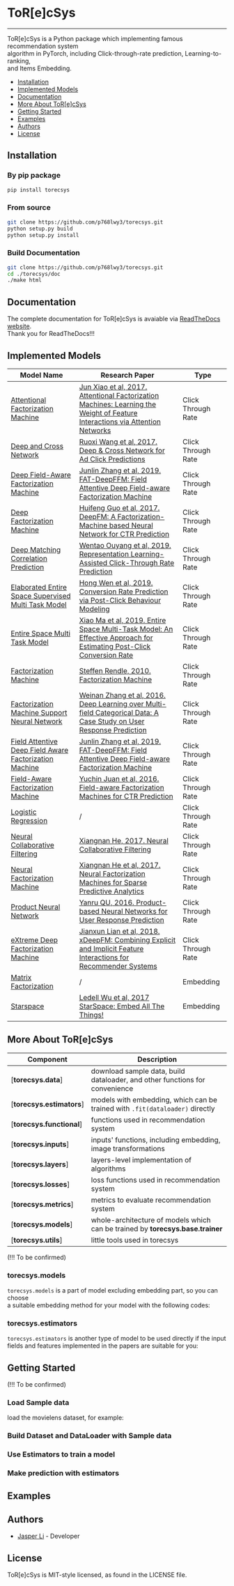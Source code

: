 # ToR[e]cSys

--------------------------------------------------------------------------------

ToR[e]cSys is a Python package which implementing famous recommendation system \
algorithm in PyTorch, including Click-through-rate prediction, Learning-to-ranking, \
and Items Embedding.

- [Installation](#installation)
- [Implemented Models](#implemented-models)
- [Documentation](#documentation)
- [More About ToR[e]cSys](#more-about-torecsys)
- [Getting Started](#getting-started)
- [Examples](#examples)
- [Authors](#authors)
- [License](#license)

## Installation

### By pip package

```bash
pip install torecsys
```

### From source

```bash
git clone https://github.com/p768lwy3/torecsys.git
python setup.py build
python setup.py install
```

### Build Documentation

```bash
git clone https://github.com/p768lwy3/torecsys.git
cd ./torecsys/doc
./make html
```

## Documentation

The complete documentation for ToR[e]cSys is avaiable via [ReadTheDocs website](https://torecsys.readthedocs.io/en/latest/).  
Thank you for ReadTheDocs!!!

## Implemented Models

| Model Name | Research Paper | Type |
| ---------- | -------------- | ---- |
| [Attentional Factorization Machine](torecsys/models/ctr/attentional_factorization_machine.py) | [Jun Xiao et al, 2017. Attentional Factorization Machines: Learning the Weight of Feature Interactions via Attention Networks](https://arxiv.org/abs/1708.04617) | Click Through Rate |
| [Deep and Cross Network](torecsys/models/ctr/deep_and_cross_network.py) | [Ruoxi Wang et al, 2017. Deep & Cross Network for Ad Click Predictions](https://arxiv.org/abs/1708.05123) | Click Through Rate |
| [Deep Field-Aware Factorization Machine](torecsys/models/ctr/deep_ffm.py) | [Junlin Zhang et al, 2019. FAT-DeepFFM: Field Attentive Deep Field-aware Factorization Machine](https://arxiv.org/abs/1905.06336) | Click Through Rate |
| [Deep Factorization Machine](torecsys/models/ctr/deep_fm.py) | [Huifeng Guo et al, 2017. DeepFM: A Factorization-Machine based Neural Network for CTR Prediction](https://arxiv.org/abs/1703.04247) | Click Through Rate |
| [Deep Matching Correlation Prediction](torecsys/models/ctr/deep_mcp.py) | [Wentao Ouyang et al, 2019. Representation Learning-Assisted Click-Through Rate Prediction](https://arxiv.org/pdf/1906.04365.pdf) | Click Through Rate |
| [Elaborated Entire Space Supervised Multi Task Model](torecsys/models/ctr/elaborated_entire_space_supervised_multi_task.py) | [Hong Wen et al, 2019. Conversion Rate Prediction via Post-Click Behaviour Modeling](https://arxiv.org/abs/1910.07099) | Click Through Rate |
| [Entire Space Multi Task Model](torecsys/models/ctr/entire_space_multi_task.py) | [Xiao Ma et al, 2019. Entire Space Multi-Task Model: An Effective Approach for Estimating Post-Click Conversion Rate](https://arxiv.org/abs/1804.07931) | Click Through Rate |
| [Factorization Machine](torecsys/models/ctr/factorization_machine.py) | [Steffen Rendle, 2010. Factorization Machine](https://www.csie.ntu.edu.tw/~b97053/paper/Rendle2010FM.pdf) | Click Through Rate |
| [Factorization Machine Support Neural Network](torecsys/models/ctr/factorization_machine_supported_neural_network.py) | [Weinan Zhang et al, 2016. Deep Learning over Multi-field Categorical Data: A Case Study on User Response Prediction](https://arxiv.org/abs/1601.02376) | Click Through Rate |
| [Field Attentive Deep Field Aware Factorization Machine](torecsys/models/ctr/fat_deep_ffm.py) | [Junlin Zhang et al, 2019. FAT-DeepFFM: Field Attentive Deep Field-aware Factorization Machine](https://arxiv.org/abs/1905.06336)  | Click Through Rate |
| [Field-Aware Factorization Machine](torecsys/models/ctr/field_aware_factorization_machine.py) | [Yuchin Juan et al, 2016. Field-aware Factorization Machines for CTR Prediction](https://www.csie.ntu.edu.tw/~cjlin/papers/ffm.pdf) | Click Through Rate |
| [Logistic Regression](torecsys/models/ctr/logistic_regression.py) | / | Click Through Rate |
| [Neural Collaborative Filtering](torecsys/models/ctr/neural_collaborative_filtering.py) | [Xiangnan He, 2017. Neural Collaborative Filtering](https://arxiv.org/abs/1708.05031) | Click Through Rate |
| [Neural Factorization Machine](torecsys/models/ctr/neural_factorization_machine.py) | [Xiangnan He et al, 2017. Neural Factorization Machines for Sparse Predictive Analytics](https://arxiv.org/abs/1708.05027) | Click Through Rate |
| [Product Neural Network](torecsys/models/ctr/product_neural_network.py) | [Yanru QU, 2016. Product-based Neural Networks for User Response Prediction](https://arxiv.org/abs/1611.00144) | Click Through Rate |
| [eXtreme Deep Factorization Machine](torecsys/models/ctr/xdeep_fm.py) | [Jianxun Lian et al, 2018. xDeepFM: Combining Explicit and Implicit Feature Interactions for Recommender Systems](https://arxiv.org/abs/1803.05170.pdf) | Click Through Rate |
| [Matrix Factorization](torecsys/models/emb/matrix_factorization.py) | / | Embedding |
| [Starspace](torecsys/models/emb/starspace.py)| [Ledell Wu et al, 2017 StarSpace: Embed All The Things!](https://arxiv.org/abs/1709.03856) | Embedding |

## More About ToR[e]cSys

| Component | Description |
| --------- | ----------- |
| [**torecsys.data**] | download sample data, build dataloader, and other functions for convenience |
| [**torecsys.estimators**] | models with embedding, which can be trained with ```.fit(dataloader)``` directly |
| [**torecsys.functional**] | functions used in recommendation system |
| [**torecsys.inputs**] | inputs' functions, including embedding, image transformations |
| [**torecsys.layers**] | layers-level implementation of algorithms |
| [**torecsys.losses**] | loss functions used in recommendation system |
| [**torecsys.metrics**] | metrics to evaluate recommendation system |
| [**torecsys.models**] | whole-architecture of models which can be trained by **torecsys.base.trainer** |
| [**torecsys.utils**] | little tools used in torecsys |

(!!! To be confirmed)

### torecsys.models

```torecsys.models``` is a part of model excluding embedding part, so you can choose \
a suitable embedding method for your model with the following codes:

### torecsys.estimators

```torecsys.estimators``` is another type of model to be used directly if the input \
fields and features implemented in the papers are suitable for you:

## Getting Started

(!!! To be confirmed)

### Load Sample data

load the movielens dataset, for example:

### Build Dataset and DataLoader with Sample data

### Use Estimators to train a model

### Make prediction with estimators

## Examples

## Authors

- [Jasper Li](https://github.com) - Developer

## License

ToR[e]cSys is MIT-style licensed, as found in the LICENSE file.
